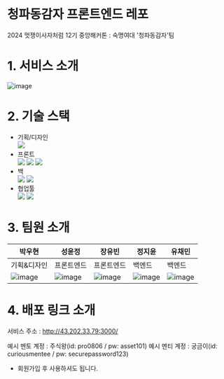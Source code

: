 # 청파동감자 프론트엔드 레포
2024 멋쟁이사자처럼 12기 중앙해커톤 : 숙명여대 '청파동감자'팀

# 1. 서비스 소개
![image](https://github.com/user-attachments/assets/ce43bc66-2170-495c-8fa0-e1a8d1779003)

# 2. 기술 스택
- 기획/디자인<br/><img src="https://img.shields.io/badge/figma-F24E1E?style=for-the-badge&logo=figma&logoColor=white">
- 프론트<br/>
<img src="https://img.shields.io/badge/css-1572B6?style=for-the-badge&logo=css3&logoColor=white"> <img src="https://img.shields.io/badge/javascript-F7DF1E?style=for-the-badge&logo=javascript&logoColor=black"> <img src="https://img.shields.io/badge/react-61DAFB?style=for-the-badge&logo=react&logoColor=black"> 
- 백<br/><img src="https://img.shields.io/badge/python-3776AB?style=for-the-badge&logo=python&logoColor=white"> <img src="https://img.shields.io/badge/django-092E20?style=for-the-badge&logo=django&logoColor=white">
- 협업툴<br/><img src="https://img.shields.io/badge/github-181717?style=for-the-badge&logo=github&logoColor=white"> <img src="https://img.shields.io/badge/notion-000000?style=for-the-badge&logo=notion&logoColor=white">

# 3. 팀원 소개
|박우현|성윤정|장유빈|정지윤|유채민|
|------|-----|------|------|------|
|기획&디자인|프론트엔드|프론트엔드|백엔드|백엔드|
|![image](https://github.com/user-attachments/assets/65f126ae-ced5-481c-9581-77dc360d1a5c)|![image](https://github.com/user-attachments/assets/f52e6ebe-95cf-4aec-b47a-92510545e1fa)|![image](https://github.com/user-attachments/assets/6ba8d460-1961-4e70-8a3f-7996a5c68834)|![image](https://github.com/user-attachments/assets/de293745-9521-49fe-bf22-6a2be869fbc6)|![image](https://github.com/user-attachments/assets/530bbbe8-4f62-43ed-8a25-becf22c67c56)|

# 4. 배포 링크 소개
서비스 주소 : http://43.202.33.79:3000/

예시 멘토 계정 : 주식왕(id: pro0806 / pw: asset101)
예시 멘티 계정 : 궁금이(id: curiousmentee / pw: securepassword123)
* 회원가입 후 사용하셔도 됩니다.
